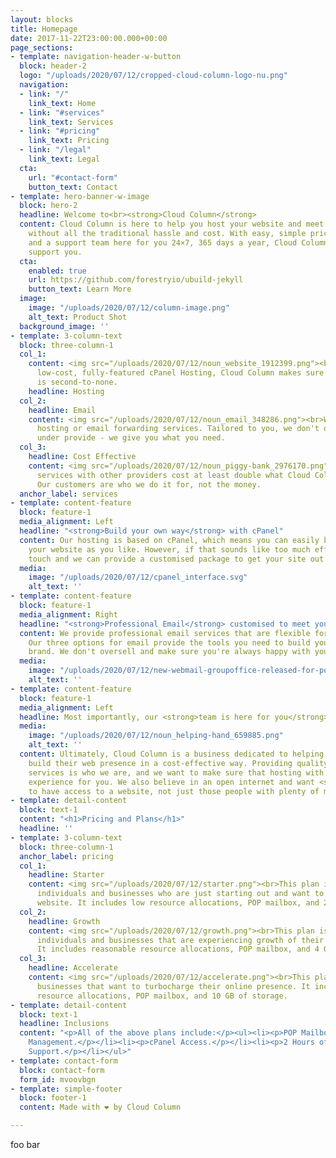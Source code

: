 ```yaml
---
layout: blocks
title: Homepage
date: 2017-11-22T23:00:00.000+00:00
page_sections:
- template: navigation-header-w-button
  block: header-2
  logo: "/uploads/2020/07/12/cropped-cloud-column-logo-nu.png"
  navigation:
  - link: "/"
    link_text: Home
  - link: "#services"
    link_text: Services
  - link: "#pricing"
    link_text: Pricing
  - link: "/legal"
    link_text: Legal
  cta:
    url: "#contact-form"
    button_text: Contact
- template: hero-banner-w-image
  block: hero-2
  headline: Welcome to<br><strong>Cloud Column</strong>
  content: Cloud Column is here to help you host your website and meet your IT needs
    without all the traditional hassle and cost. With easy, simple pricing models
    and a support team here for you 24×7, 365 days a year, Cloud Column is here to
    support you.
  cta:
    enabled: true
    url: https://github.com/forestryio/ubuild-jekyll
    button_text: Learn More
  image:
    image: "/uploads/2020/07/12/column-image.png"
    alt_text: Product Shot
  background_image: ''
- template: 3-column-text
  block: three-column-1
  col_1:
    content: <img src="/uploads/2020/07/12/noun_website_1912399.png"><br>Providing
      low-cost, fully-featured cPanel Hosting, Cloud Column makes sure that your Website
      is second-to-none.
    headline: Hosting
  col_2:
    headline: Email
    content: <img src="/uploads/2020/07/12/noun_email_348286.png"><br>We provide email
      hosting or email forwarding services. Tailored to you, we don't oversell or
      under provide - we give you what you need.
  col_3:
    headline: Cost Effective
    content: <img src="/uploads/2020/07/12/noun_piggy-bank_2976170.png"><br>Comparable
      services with other providers cost at least double what Cloud Column charges.
      Our customers are who we do it for, not the money.
  anchor_label: services
- template: content-feature
  block: feature-1
  media_alignment: Left
  headline: "<strong>Build your own way</strong> with cPanel"
  content: Our hosting is based on cPanel, which means you can easily build and customise
    your website as you like. However, if that sounds like too much effort, get in
    touch and we can provide a customised package to get your site out the door!
  media:
    image: "/uploads/2020/07/12/cpanel_interface.svg"
    alt_text: ''
- template: content-feature
  block: feature-1
  media_alignment: Right
  headline: "<strong>Professional Email</strong> customised to meet your needs"
  content: We provide professional email services that are flexible for your needs.
    Our three options for email provide the tools you need to build your website and
    brand. We don't oversell and make sure you're always happy with your solution.
  media:
    image: "/uploads/2020/07/12/new-webmail-groupoffice-released-for-polarismail-users-1000px.png"
    alt_text: ''
- template: content-feature
  block: feature-1
  media_alignment: Left
  headline: Most importantly, our <strong>team is here for you</strong>
  media:
    image: "/uploads/2020/07/12/noun_helping-hand_659885.png"
    alt_text: ''
  content: Ultimately, Cloud Column is a business dedicated to helping our customers
    build their web presence in a cost-effective way. Providing quality products and
    services is who we are, and we want to make sure that hosting with us is a great
    experience for you. We also believe in an open internet and want <strong>everyone</strong>
    to have access to a website, not just those people with plenty of money.
- template: detail-content
  block: text-1
  content: "<h1>Pricing and Plans</h1>"
  headline: ''
- template: 3-column-text
  block: three-column-1
  anchor_label: pricing
  col_1:
    headline: Starter
    content: <img src="/uploads/2020/07/12/starter.png"><br>This plan is for those
      individuals and businesses who are just starting out and want to host a basic
      website. It includes low resource allocations, POP mailbox, and 2 GB of storage.
  col_2:
    headline: Growth
    content: <img src="/uploads/2020/07/12/growth.png"><br>This plan is for those
      individuals and businesses that are experiencing growth of their online presence.
      It includes reasonable resource allocations, POP mailbox, and 4 GB of storage.
  col_3:
    headline: Accelerate
    content: <img src="/uploads/2020/07/12/accelerate.png"><br>This plan is for those
      businesses that want to turbocharge their online presence. It includes massive
      resource allocations, POP mailbox, and 10 GB of storage.
- template: detail-content
  block: text-1
  headline: Inclusions
  content: "<p>All of the above plans include:</p><ul><li><p>POP Mailbox.</p></li><li><p>Domain
    Management.</p></li><li><p>cPanel Access.</p></li><li><p>2 Hours of Cloud Column
    Support.</p></li></ul>"
- template: contact-form
  block: contact-form
  form_id: mvoovbgn
- template: simple-footer
  block: footer-1
  content: Made with ❤︎ by Cloud Column

---
```

foo bar